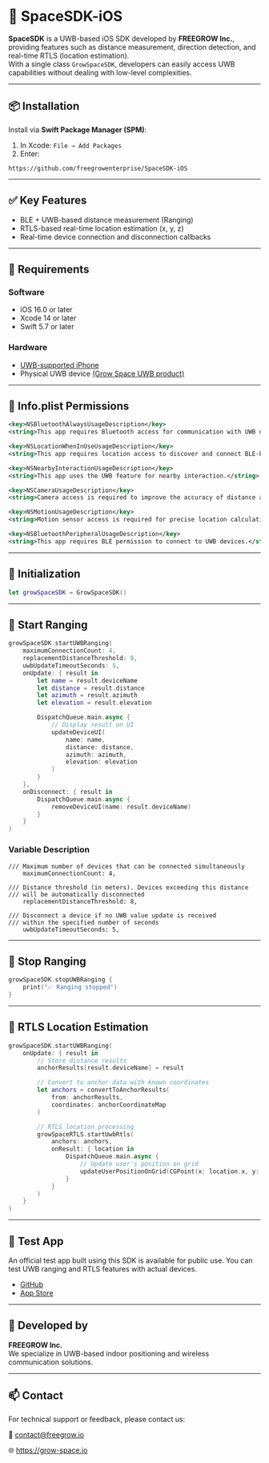 # 📡 SpaceSDK-iOS

**SpaceSDK** is a UWB-based iOS SDK developed by **FREEGROW Inc.**, providing features such as distance measurement, direction detection, and real-time RTLS (location estimation).  
With a single class `GrowSpaceSDK`, developers can easily access UWB capabilities without dealing with low-level complexities.


---

## 📦 Installation

Install via **Swift Package Manager (SPM)**:

1. In Xcode: `File → Add Packages`
2. Enter:
```
https://github.com/freegrowenterprise/SpaceSDK-iOS
```

---

## ✅ Key Features
- BLE + UWB-based distance measurement (Ranging)
- RTLS-based real-time location estimation (x, y, z)
- Real-time device connection and disconnection callbacks

---

## 🔧 Requirements

### Software
- iOS 16.0 or later  
- Xcode 14 or later  
- Swift 5.7 or later

### Hardware
- [UWB-supported iPhone](https://blog.naver.com/growdevelopers/223775171523)  
- Physical UWB device [(Grow Space UWB product)](https://grow-space.io/product/n1-mk-01/)

---

## 📑 Info.plist Permissions
```xml
<key>NSBluetoothAlwaysUsageDescription</key>
<string>This app requires Bluetooth access for communication with UWB devices via BLE.</string>

<key>NSLocationWhenInUseUsageDescription</key>
<string>This app requires location access to discover and connect BLE-based devices.</string>

<key>NSNearbyInteractionUsageDescription</key>
<string>This app uses the UWB feature for nearby interaction.</string>

<key>NSCameraUsageDescription</key>
<string>Camera access is required to improve the accuracy of distance and direction measurements.</string>

<key>NSMotionUsageDescription</key>
<string>Motion sensor access is required for precise location calculation.</string>

<key>NSBluetoothPeripheralUsageDescription</key>
<string>This app requires BLE permission to connect to UWB devices.</string>
```

---

## 🧱 Initialization

```swift
let growSpaceSDK = GrowSpaceSDK()
```

---

## 🚀 Start Ranging
```swift
growSpaceSDK.startUWBRanging(
    maximumConnectionCount: 4,
    replacementDistanceThreshold: 8,
    uwbUpdateTimeoutSeconds: 5,
    onUpdate: { result in
        let name = result.deviceName
        let distance = result.distance
        let azimuth = result.azimuth
        let elevation = result.elevation

        DispatchQueue.main.async {
            // Display result on UI
            updateDeviceUI(
                name: name,
                distance: distance,
                azimuth: azimuth,
                elevation: elevation
            )
        }
    },
    onDisconnect: { result in
        DispatchQueue.main.async {
            removeDeviceUI(name: result.deviceName)
        }
    }
)
```

### Variable Description
```
/// Maximum number of devices that can be connected simultaneously
    maximumConnectionCount: 4,

/// Distance threshold (in meters). Devices exceeding this distance 
/// will be automatically disconnected
    replacementDistanceThreshold: 8,

/// Disconnect a device if no UWB value update is received 
/// within the specified number of seconds
    uwbUpdateTimeoutSeconds: 5,
```

---

## 🛑 Stop Ranging

```swift
growSpaceSDK.stopUWBRanging {
    print("✅ Ranging stopped")
}
```

---


## 📍 RTLS Location Estimation
```swift
growSpaceSDK.startUWBRanging(
    onUpdate: { result in
        // Store distance results
        anchorResults[result.deviceName] = result

        // Convert to anchor data with known coordinates
        let anchors = convertToAnchorResults(
            from: anchorResults,
            coordinates: anchorCoordinateMap
        )

        // RTLS location processing
        growSpaceRTLS.startUwbRtls(
            anchors: anchors,
            onResult: { location in
                DispatchQueue.main.async {
                    // Update user's position on grid
                    updateUserPositionOnGrid(CGPoint(x: location.x, y: location.y))
                }
            }
        )
    }
)
```

---

## 📱 Test App

An official test app built using this SDK is available for public use.
You can test UWB ranging and RTLS features with actual devices.

- [GitHub](https://github.com/freegrowenterprise/SpaceSDK-iOS-TestApp)
- [App Store](https://apps.apple.com/us/app/space-uwb/id6745208882)

 ---

## 🏢 Developed by

**FREEGROW Inc.**  
We specialize in UWB-based indoor positioning and wireless communication solutions.

---

## 📫 Contact

For technical support or feedback, please contact us:

📮 contact@freegrow.io

🌐 https://grow-space.io

